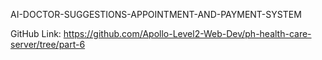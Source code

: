 AI-DOCTOR-SUGGESTIONS-APPOINTMENT-AND-PAYMENT-SYSTEM

GitHub Link: https://github.com/Apollo-Level2-Web-Dev/ph-health-care-server/tree/part-6